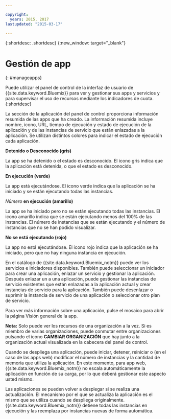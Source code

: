 ```yaml
---

copyright:
  years: 2015, 2017
lastupdated: "2015-03-17"

---
```



{:shortdesc: .shortdesc}
{:new_window: target="_blank"}

# Gestión de app
{: #manageapps}

Puede utilizar el panel de control de la interfaz de usuario de {{site.data.keyword.Bluemix}} para ver y gestionar sus apps y servicios y para supervisar el uso de recursos mediante los indicadores de cuota.
{:shortdesc}

La sección de la aplicación del panel de control proporciona información resumida de las apps que ha creado. La información resumida incluye nombre, icono, URL, tiempo de ejecución y estado de ejecución de la aplicación y de las instancias de servicio que están enlazadas a la aplicación. Se utilizan distintos colores para indicar el estado de ejecución cada aplicación.

**Detenido o Desconocido (gris)**

  La app se ha detenido o el estado es desconocido. El icono gris indica que la aplicación está detenida, o que el estado es desconocido.

**En ejecución (verde)**

  La app está ejecutándose. El icono verde indica que la aplicación se ha iniciado y se están ejecutando todas las instancias.

*Número* **en ejecución (amarillo)**

  La app se ha iniciado pero no se están ejecutando todas las instancias. El icono amarillo indica que se están ejecutando menos del 100% de las instancias. El número de instancias que se están ejecutando y el número de instancias que no se han podido visualizar.

**No se está ejecutando (rojo)**

  La app no está ejecutándose. El icono rojo indica que la aplicación se ha iniciado, pero que no hay ninguna instancia en ejecución.

En el catálogo de {{site.data.keyword.Bluemix_notm}} puede ver los servicios e iniciadores disponibles. También puede seleccionar un iniciador para crear una aplicación, enlazar un servicio y gestionar la aplicación. Después enlazar un a una aplicación, puede gestionar las instancias de servicio existentes que están enlazadas a la aplicación actual y crear instancias de servicio para la aplicación. También puede desenlazar o suprimir la instancia de servicio de una aplicación o seleccionar otro plan de servicio.

Para ver más información sobre una aplicación, pulse el mosaico para abrir la página Visión general de la app.

**Nota:** Solo puede ver los recursos de una organización a la vez. Si es miembro de varias organizaciones, puede conmutar entre organizaciones
pulsando el icono **CAMBIAR ORGANIZACIÓN** que hay junto
a la organización actual visualizada en la cabecera del panel de control.

Cuando se despliega una aplicación, puede iniciar, detener, reiniciar o (en el caso de las apps web) modificar el número de instancias y la cantidad de memoria que utiliza la aplicación. En este momento, para app web, {{site.data.keyword.Bluemix_notm}} no escala automáticamente la aplicación en función de su carga, por lo que deberá gestionar este aspecto usted mismo.

Las aplicaciones se pueden volver a desplegar si se realiza una actualización. El mecanismo por el que se actualiza la aplicación es el mismo que se utiliza cuando se despliega originalmente. {{site.data.keyword.Bluemix_notm}} detiene
todas las instancias en ejecución y las reemplaza por instancias nuevas de forma automática.
